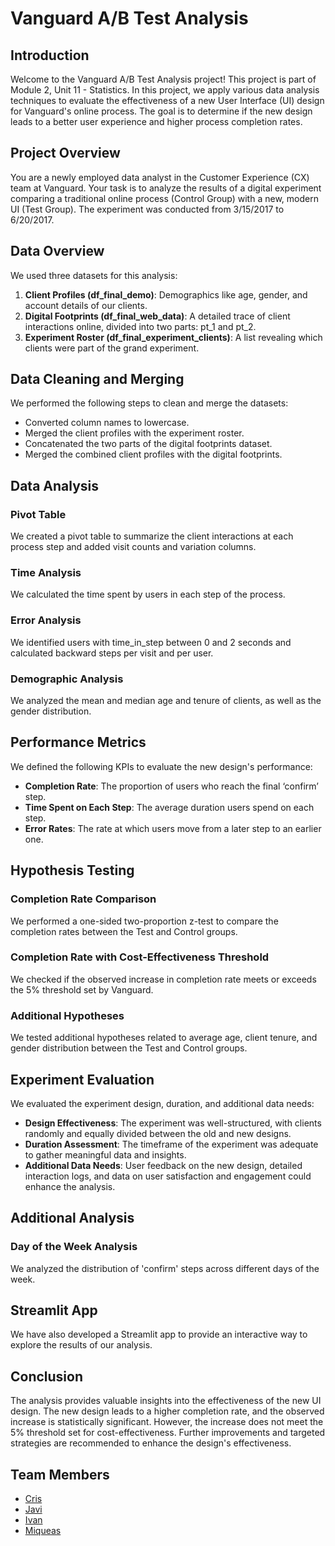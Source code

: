 # Vanguard A/B Test Analysis

## Introduction
Welcome to the Vanguard A/B Test Analysis project! This project is part of Module 2, Unit 11 - Statistics. In this project, we apply various data analysis techniques to evaluate the effectiveness of a new User Interface (UI) design for Vanguard's online process. The goal is to determine if the new design leads to a better user experience and higher process completion rates.

## Project Overview
You are a newly employed data analyst in the Customer Experience (CX) team at Vanguard. Your task is to analyze the results of a digital experiment comparing a traditional online process (Control Group) with a new, modern UI (Test Group). The experiment was conducted from 3/15/2017 to 6/20/2017.

## Data Overview
We used three datasets for this analysis:
1. **Client Profiles (df_final_demo)**: Demographics like age, gender, and account details of our clients.
2. **Digital Footprints (df_final_web_data)**: A detailed trace of client interactions online, divided into two parts: pt_1 and pt_2.
3. **Experiment Roster (df_final_experiment_clients)**: A list revealing which clients were part of the grand experiment.

## Data Cleaning and Merging
We performed the following steps to clean and merge the datasets:
- Converted column names to lowercase.
- Merged the client profiles with the experiment roster.
- Concatenated the two parts of the digital footprints dataset.
- Merged the combined client profiles with the digital footprints.

## Data Analysis
### Pivot Table
We created a pivot table to summarize the client interactions at each process step and added visit counts and variation columns.

### Time Analysis
We calculated the time spent by users in each step of the process.

### Error Analysis
We identified users with time_in_step between 0 and 2 seconds and calculated backward steps per visit and per user.

### Demographic Analysis
We analyzed the mean and median age and tenure of clients, as well as the gender distribution.

## Performance Metrics
We defined the following KPIs to evaluate the new design's performance:
- **Completion Rate**: The proportion of users who reach the final ‘confirm’ step.
- **Time Spent on Each Step**: The average duration users spend on each step.
- **Error Rates**: The rate at which users move from a later step to an earlier one.

## Hypothesis Testing
### Completion Rate Comparison
We performed a one-sided two-proportion z-test to compare the completion rates between the Test and Control groups.

### Completion Rate with Cost-Effectiveness Threshold
We checked if the observed increase in completion rate meets or exceeds the 5% threshold set by Vanguard.

### Additional Hypotheses
We tested additional hypotheses related to average age, client tenure, and gender distribution between the Test and Control groups.

## Experiment Evaluation
We evaluated the experiment design, duration, and additional data needs:
- **Design Effectiveness**: The experiment was well-structured, with clients randomly and equally divided between the old and new designs.
- **Duration Assessment**: The timeframe of the experiment was adequate to gather meaningful data and insights.
- **Additional Data Needs**: User feedback on the new design, detailed interaction logs, and data on user satisfaction and engagement could enhance the analysis.

## Additional Analysis
### Day of the Week Analysis
We analyzed the distribution of 'confirm' steps across different days of the week.

## Streamlit App
We have also developed a Streamlit app to provide an interactive way to explore the results of our analysis.

## Conclusion
The analysis provides valuable insights into the effectiveness of the new UI design. The new design leads to a higher completion rate, and the observed increase is statistically significant. However, the increase does not meet the 5% threshold set for cost-effectiveness. Further improvements and targeted strategies are recommended to enhance the design's effectiveness.

## Team Members
- [Cris](https://github.com/cris)
- [Javi](https://github.com/javi)
- [Ivan](https://github.com/Ivannnsr)
- [Miqueas](https://github.com/miqueasmd)


